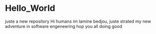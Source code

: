 # Hello_World
juste a new repository
Hi humans
im lamine bedjou, juste strated my new adventure in software engeneering 
hop you all doing good 
